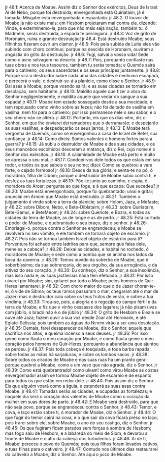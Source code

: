 jr 48.1: Acerca de Moabe. Assim diz o Senhor dos exércitos, Deus de Israel: Ai de Nebo, porque foi destruída; envergonhada está Quiriataim, já é tomada; Misgabe está envergonhada e espantada.
jr 48.2: O louvor de Moabe já não existe mais; em Hesbom projetaram mal contra ela, dizendo: Vinde, e exterminemo-la, para que não mais seja nação; também tu, ó Madmém, serás destruída; a espada te perseguirá.
jr 48.3: Voz de grito de Horonaim, ruína e grande destruição!
jr 48.4: Está destruído Moabe; seus filhinhos fizeram ouvir um clamor.
jr 48.5: Pois pela subida de Luíte eles vão subindo com choro contínuo; porque na descida de Horonaim, ouviram a angústia do grito da destruição.
jr 48.6: Fugi, salvai a vossa vida! Sede como o asno selvagem no deserto.
jr 48.7: Pois, porquanto confiaste nas tuas obras e nos teus tesouros, também tu serás tomada; e Quemós sairá para o cativeiro, os seus sacerdotes e os seus príncipes juntamente.
jr 48.8: Porque virá o destruidor sobre cada uma das cidades e nenhuma escapará, e perecerá o vale, e destruir-se-á a planície, como disse o Senhor.
jr 48.9: Dai asas a Moabe, porque voando sairá; e as suas cidades se tornarão em desolação, sem habitante.
jr 48.10: Maldito aquele que fizer a obra do Senhor negligentemente, e maldito aquele que vedar do sangue a sua espada!
jr 48.11: Moabe tem estado sossegado desde a sua mocidade, e tem repousado como vinho sobre as fezes; não foi deitado de vasilha em vasilha, nem foi para o cativeiro; por isso permanece nele o seu sabor, e o seu cheiro não se altera.
jr 48.12: Portanto, eis que os dias vêm, diz o Senhor, em que lhe enviarei derramadores que o derramarão; e despejarão as suas vasilhas, e despedaçarão os seus jarros.
jr 48.13: E Moabe terá vergonha de Quemós, como se envergonhou a casa de Israel de Betel, sua confiança.
jr 48.14: Como direis: Somos valentes e homens fortes para a guerra?
jr 48.15: Já subiu o destruidor de Moabe e das suas cidades, e os seus mancebos escolhidos desceram à matança, diz o Rei, cujo nome é o Senhor dos exércitos.
jr 48.16: A calamidade de Moabe está perto e muito se apressa o seu mal.
jr 48.17: Condoei-vos dele todos os que estais em seu redor, e todos os que sabeis o seu nome; dizei: Como se quebrou a vara forte, o cajado formoso!
jr 48.18: Desce da tua glória, e senta-te no pó, ó moradora, filha de Dibom; porque o destruidor de Moabe subiu contra ti, e desfez as tuas fortalezas.
jr 48.19: Põe-te junto ao caminho, e espia, ó moradora do Aroer; pergunta ao que foge, e à que escapa: Que sucedeu?
jr 48.20: Moabe está envergonhado, porque foi quebrantado; uivai e gritai; anunciai em Arnom que Moabe está destruído.
jr 48.21: Também o julgamento é vindo sobre a terra da planície; sobre Holom, Jaza, e Mefaate;
jr 48.22: sobre Dibom, Nebo, e Bete-Diblataim;
jr 48.23: sobre Quiriataim, Bete-Gamul, e BeteMeom;
jr 48.24: sobre Queriote, e Bozra, e todas as cidades da terra de Moabe, as de longe e as de perto.
jr 48.25: Está cortado o poder de Moabe, e quebrantado o seu braço, diz o senhor.
jr 48.26: Embriagai-o, porque contra o Senhor se engrandeceu; e Moabe se revolverá no seu vômito, e ele também se tornará objeto de escárnio.
jr 48.27: Pois não se tornou também Israel objeto de escárnio para ti? Porventura foi achado entre ladrões para que, sempre que falas dele, meneies a cabeça?
jr 48.28: Deixai as cidades, e habitai no rochedo, ó moradores de Moabe; e sede como a pomba que se aninha nos lados da boca da caverna.
jr 48.29: Temos ouvido da soberba de Moabe, que é soberbíssimo; da sua sobrançaria, do seu orgulho, da sua arrogância, e da altivez do seu coração.
jr 48.30: Eu conheço, diz o Senhor, a sua insolência, mas isso nada é; as suas jactâncias nada têm efetuado.
jr 48.31: Por isso uivarei por Moabe; sim, gritarei por todo o Moabe; pelos homens de Quir-Heres lamentarei.
jr 48.32: Com choro maior do que o de Jazer chorar-te-ei, ó vide de Sibma; os teus ramos passaram o mar, chegaram até o mar de Jazer; mas o destruidor caiu sobre os teus frutos de verão, e sobre a tua vindima.
jr 48.33: Tirou-se, pois, a alegria e o regozijo do campo fértil e da terra de Moabe; e fiz que o vinho cessasse dos lagares; já não pisam uvas com júbilo; o brado não é o de júbilo
jr 48.34: O grito de Hesbom e Eleale se ouve até Jaza; fazem ouvir a sua voz desde Zoar até Horonaim, e até Eglate-Selíssia; pois também as águas do Ninrim virão a ser uma desolação.
jr 48.35: Demais, farei desaparecer de Moabe, diz o Senhor, aquele que sacrifica nos altos, e queima incenso a seus deuses.
jr 48.36: Por isso geme como flauta o meu coração por Moabe, e como flauta geme o meu coração pelos homens de Quir-Heres; porquanto a abundância que ajuntou se perdeu.
jr 48.37: Pois toda cabeça é tosquiada, e toda barba rapada; sobre todas as mãos há sarjaduras, e sobre os lombos sacos.
jr 48.38: Sobre todos os eirados de Moabe e nas suas ruas há um pranto geral; porque quebrei a Moabe, como a um vaso que não agrada, diz o Senhor.
jr 48.39: Como está quebrantrado! como uivam! como virou Moabe as costas envergonhado! assim se tornou Moabe objeto de escárnio e de espanto para todos os que estão em redor dele.
jr 48.40: Pois assim diz o Senhor: Eis que alguém voará como a águia, e estenderá as suas asas contra Moabe.
jr 48.41: Tomadas serão as cidades, e ocupadas as fortalezas; e naquele dia será o coração dos valentes de Moabe como o coração da mulher em suas dores de parto.
jr 48.42: E Moabe será destruído, para que não seja povo, porque se engrandeceu contra o Senhor.
jr 48.43: Temor, e cova, e laço estão sobre ti, ó morador de Moabe, diz o Senhor.
jr 48.44: O que fugir do temor cairá na cova, e o que sair da cova ficará preso no laço; pois trarei sobre ele, sobre Moabe, o ano do seu castigo, diz o Senhor.
jr 48.45: Os que fugiram ficam parados sem forças à sombra de Hesbom; mas fogo saiu de Hesbom, e a labareda do meio de Siom, e devorou a fronte de Moabe e o alto da cabeça dos turbulentos.
jr 48.46: Ai de ti, Moabe! pereceu o povo de Quemós; pois teus filhos foram levados cativos, e tuas filhas para o cativeiro.
jr 48.47: Contudo nos últimos dias restaurarei do cativeiro a Moabe, diz o Senhor. Até aqui o juizo de Moabe.
